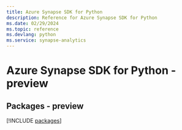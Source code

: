```yaml
---
title: Azure Synapse SDK for Python
description: Reference for Azure Synapse SDK for Python
ms.date: 02/29/2024
ms.topic: reference
ms.devlang: python
ms.service: synapse-analytics
---
```

# Azure Synapse SDK for Python - preview
## Packages - preview
[!INCLUDE [packages](synapse-index.md)]